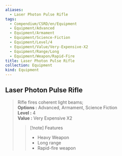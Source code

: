```yaml
---
aliases:
  - Laser Photon Pulse Rifle
tags:
  - Compendium/CSRD/en/Equipment
  - Equipment/Advanced
  - Equipment/Armament
  - Equipment/Science-Fiction
  - Equipment/Level/4
  - Equipment/Value/Very-Expensive-X2
  - Equipment/Range/Long
  - Equipment/Weapon/Rapid-Fire
title: Laser Photon Pulse Rifle
collection: Equipment
kind: Equipment
---
```

## Laser Photon Pulse Rifle  
  
>Rifle fires coherent light beams;  
> **Options :** Advanced, Armament, Science Fiction  
> **Level :** 4  
> **Value :** Very Expensive X2  
>>[!note] Features  
>> - Heavy Weapon  
>> - Long range  
>> - Rapid-fire weapon